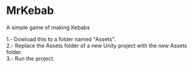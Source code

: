 # MrKebab
A simple game of making Kebabs

1.- Dowload this to a folder named "Assets".<br>
2.- Replace the Assets folder of a new Unity project with the new Assets folder.<br>
3.- Run the project.<br>
